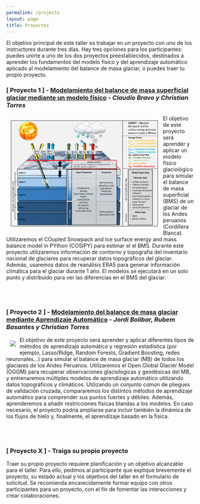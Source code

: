 ```yaml
---
permalink: /projects
layout: page
title: Proyectos
---
```


El objetivo principal de este taller es trabajar en un proyecto con uno de los instructores durante tres días. Hay tres opciones para los participantes: puedes unirte a uno de los dos proyectos preestablecidos, destinados a aprender los fundamentos del modelo físico y del aprendizaje automático aplicado al modelamiento del balance de masa glaciar, o puedes traer tu propio proyecto. 

### [ Proyecto 1 ] - [Modelamiento del balance de masa superficial glaciar mediante un modelo físico](https://cryo-tools.org/tools/cosipy/) - *Claudio Bravo y Christian Torres* 
<div>
<div style="float: left; padding: 10px">
<img src="assets/imgs/COSIPY_an.png" width="400">
</div>
<div>
El objetivo de este proyecto será aprender y aplicar un modelo físico glaciológico para simular el balance de masa superficial (BMS) de un glaciar de los Andes peruanos (Cordillera Blanca). Utilizaremos el COupled Snowpack and Ice surface energy and mass balance model in PYthon (COSIPY) para estimar el el BMS. Durante este proyecto utilizaremos información de contorno y topografía del inventario nacional de glaciares para recuperar datos topográficos del glaciar. Además, usaremos datos de reanálisis ERA5 para generar información climática para el glaciar durante 1 año. El modelos se ejecutará en un solo punto y distribuido para ver las diferencias en el BMS del glaciar.
</div>
</div>
<br>
<br>
<br>

### [ Proyecto 2 ] - [Modelamiento del balance de masa glaciar mediante Aprendizaje Automático](https://github.com/Machine-Learning-in-Glaciology-Workshop/Project_MB_Regression) - *Jordi Bolibar, Rubem Basantes y Christian Torres*
<div>
<div style="float: left; padding: 10px">
<img src="https://github.com/Machine-Learning-in-Glaciology-Workshop/Machine-Learning-in-Glaciology-Workshop.github.io/raw/master/assets/imgs/glacier_AI_lq.png" width="400">
</div>
<div>
El objetivo de este proyecto será aprender y aplicar diferentes tipos de métodos de aprendizaje automático y regresión estadística (por ejemplo, Lasso/Ridge, Random Forests, Gradient Boosting, redes neuronales...) para simular el balance de masa glaciar (MB) de todos los glaciares de los Andes Peruanos. Utilizaremos el Open Global Glacier Model (OGGM) para recuperar observaciones glaciologicas y geodésicas del MB, y entrenaremos múltiples modelos de aprendizaje automático utilizando datos topográficos y climáticos. Utilizando un conjunto común de pliegues de validación cruzada, compararemos los distintos métodos de aprendizaje automático para comprender sus puntos fuertes y débiles. Además, aprenderemos a añadir restricciones físicas blandas a los modelos. En caso necesario, el proyecto podría ampliarse para incluir también la dinámica de los flujos de hielo y, finalmente, el aprendizaje basado en la física. 
</div>
</div>
<br>
<br>
<br>

### [ Proyecto X ] - Traiga su propio proyecto 

Traer su propio proyecto requiere planificación y un objetivo alcanzable para el taller. Para ello, pedimos al participante que explique brevemente el proyecto, su estado actual y los objetivos del taller en el formulario de solicitud. Se recomienda encarecidamente formar equipo con otros participantes para un proyecto, con el fin de fomentar las interacciones y crear colaboraciones. 
